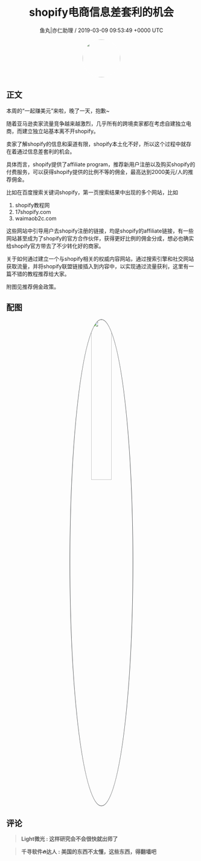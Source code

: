 <h1 align="center">shopify电商信息差套利的机会</h1>
<p align="center">
    <a>鱼丸|亦仁助理 / 2019-03-09 09:53:49 &#43;0000 UTC</a>
</p>

<div align="center">
    <img src="https://images.zsxq.com/FtTHJfWYtR2To4jzwGiUQdhHaRRa?e=1590940799&amp;token=kIxbL07-8jAj8w1n4s9zv64FuZZNEATmlU_Vm6zD:AMY_BShrw-7TP6Fmqq7D-Deyytw=" width="100" height="100" style="border:1px solid;border-radius:50%; color:#ffffff"/>
</div>

## 正文

<div>
 

本周的“一起赚美元”来啦，晚了一天，抱歉~

随着亚马逊卖家流量竞争越来越激烈，几乎所有的跨境卖家都在考虑自建独立电商，而建立独立站基本离不开shopify。

卖家了解shopify的信息和渠道有限，shopify本土化不好，所以这个过程中就存在着通过信息差套利的机会。 

具体而言，shopify提供了affiliate program，推荐新用户注册以及购买shopify的付费服务，可以获得shopify提供的比例不等的佣金，最高达到2000美元/人的推荐佣金。

比如在百度搜索关键词shopify，第一页搜索结果中出现的多个网站，比如

1. shopify教程网
2. 17shopify.com 
3. waimaob2c.com

这些网站中引导用户去shopify注册的链接，均是shopify的affiliate链接，有一些网站甚至成为了shopify的官方合作伙伴，获得更好比例的佣金分成，想必也确实给shopify官方带去了不少转化好的商家。

关于如何通过建立一个与shopify相关的权威内容网站，通过搜索引擎和社交网站获取流量，并将shopify联盟链接插入到内容中，以实现通过流量获利，这里有一篇不错的教程推荐给大家。



附图见推荐佣金政策。
</div>

## 配图
<div class="image" align="center">

<img src="https://images.zsxq.com/FvVIhH2sH_c3fd0ioP5uDNA9KJor?imageMogr2/auto-orient/thumbnail/800x/format/jpg/blur/1x0/quality/75&amp;e=1590940799&amp;token=kIxbL07-8jAj8w1n4s9zv64FuZZNEATmlU_Vm6zD:KS-v3myDca7QxWiUXg8cTLFRUKE=" width="33%" height="33%" style="border:1px solid;border-radius:50%; color:#3c3f41"/>

</div>

## 评论

<div align="left">
<div>

<blockquote >
<span> <strong>Light微光 : 这样研究会不会很快就出师了 </strong></span>
</blockquote>

<blockquote >
<span> <strong>千寻软件🔥达人 : 美国的东西不太懂，这些东西，得翻墙吧 </strong></span>
</blockquote>

</div>
</div>